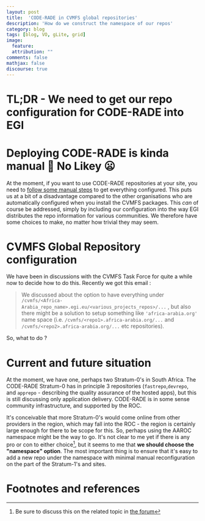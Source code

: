 ```yaml
---
layout: post
title:  'CODE-RADE in CVMFS global repositories'
description: 'How do we construct the namespace of our repos'
category: blog
tags: [blog, VO, gLite, grid]
image:
  feature:
  attribution: ""
comments: false
mathjax: false
discourse: true
---
```


# TL;DR - We need to get our repo configuration for CODE-RADE into EGI

# Deploying CODE-RADE is kinda manual :wrench: No Likey :frowning: 

At  the moment, if you want to use CODE-RADE repositories at your site, you need to [follow some manual steps](http://www.africa-grid.org/CODE-RADE/site-admin-quickstart/) to get everything configured. This puts us at a bit of a disadvantage compared to the other organisations who are automatically configured when you install the CVMFS packages. This _can_ of course be addressed, simply by including our configuration into the way EGI distributes the repo information for various communities. We therefore have some choices to make, no matter how trivial they may seem.

# CVMFS Global Repository configuration

We have been in discussions with the CVMFS Task Force for quite a while now to decide how to do this. Recently we got this email :

> We discussed about the option to have everything under `/cvmfs/<Africa-Arabia_repo_name>.egi.eu/<various_projects_repos>/...` ,
> but also there might be a solution to setup something like `'africa-arabia.org'` name space
> (i.e. `/cvmfs/<repo1>.africa-arabia.org/...` and `/cvmfs/<repo2>.africa-arabia.org/...`
>  etc repositories).

So, what to do ?

# Current and future situation

At the moment, we have one, perhaps two Stratum-0's in South Africa. The CODE-RADE Stratum-0 has in principle 3 repositories (`fastrepo`,`devrepo`, and `apprepo` - describing the quality assurance of the hosted apps), but this is still discussing only application delivery. CODE-RADE is in some sense community infrastructure, and supported by the ROC.

It's conceivable that more Stratum-0's would come online from other providers in the region, which may fall into the ROC - the region is certainly large enough for there to be scope for this. So, perhaps using the AAROC namespace might be the way to go. It's not clear to me yet if there is any pro or con to either choice[^discuss], but it seems to me that **we should choose the "namespace" option**. The most important thing is to ensure that it's easy to add a new repo under the namespace with minimal manual reconfiguration on the part of the Stratum-1's and sites.


# Footnotes and references

[^discuss]: Be sure to discuss this on the related topic in [the forum](http://discourse.sci-gaia.eu)
